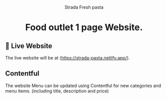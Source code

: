 <p align="center">
  Strada Fresh pasta
</p>
<h1 align="center">
  Food outlet 1 page Website.
</h1>

## 🍝 Live Website

The live website will be at (https://strada-pasta.netlify.app/).



## Contentful
The website Menu can be updated using Contentful for new categories and menu items. (including title, description and price)
```




